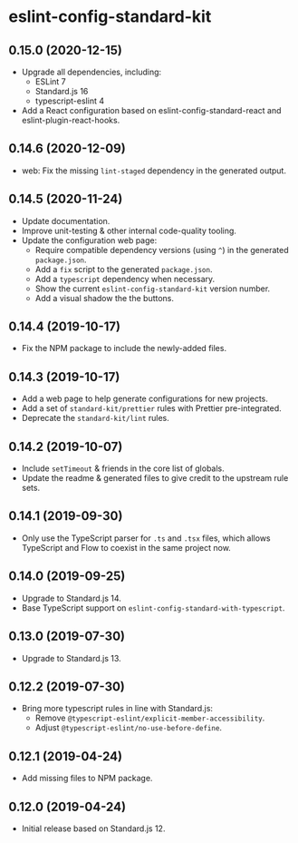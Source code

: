 # eslint-config-standard-kit

## 0.15.0 (2020-12-15)

- Upgrade all dependencies, including:
  - ESLint 7
  - Standard.js 16
  - typescript-eslint 4
- Add a React configuration based on eslint-config-standard-react and eslint-plugin-react-hooks.

## 0.14.6 (2020-12-09)

- web: Fix the missing `lint-staged` dependency in the generated output.

## 0.14.5 (2020-11-24)

- Update documentation.
- Improve unit-testing & other internal code-quality tooling.
- Update the configuration web page:
  - Require compatible dependency versions (using `^`) in the generated `package.json`.
  - Add a `fix` script to the generated `package.json`.
  - Add a `typescript` dependency when necessary.
  - Show the current `eslint-config-standard-kit` version number.
  - Add a visual shadow the the buttons.

## 0.14.4 (2019-10-17)

- Fix the NPM package to include the newly-added files.

## 0.14.3 (2019-10-17)

- Add a web page to help generate configurations for new projects.
- Add a set of `standard-kit/prettier` rules with Prettier pre-integrated.
- Deprecate the `standard-kit/lint` rules.

## 0.14.2 (2019-10-07)

- Include `setTimeout` & friends in the core list of globals.
- Update the readme & generated files to give credit to the upstream rule sets.

## 0.14.1 (2019-09-30)

- Only use the TypeScript parser for `.ts` and `.tsx` files, which allows TypeScript and Flow to coexist in the same project now.

## 0.14.0 (2019-09-25)

- Upgrade to Standard.js 14.
- Base TypeScript support on `eslint-config-standard-with-typescript`.

## 0.13.0 (2019-07-30)

- Upgrade to Standard.js 13.

## 0.12.2 (2019-07-30)

- Bring more typescript rules in line with Standard.js:
  - Remove `@typescript-eslint/explicit-member-accessibility`.
  - Adjust `@typescript-eslint/no-use-before-define`.

## 0.12.1 (2019-04-24)

- Add missing files to NPM package.

## 0.12.0 (2019-04-24)

- Initial release based on Standard.js 12.
